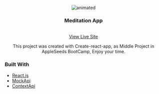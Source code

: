 





<div align="center">
  
  <p align="center">
  <img src="https://i.giphy.com/media/6OAikdRZ48IOEjeM8H/giphy-downsized-large.gif" alt="animated" />
  </p>

<h3 align="center">Meditation App</h3>
  <p align="center">
    <br />
    <a href="https://ilya-meditate.netlify.app/">View Live Site</a> 
  </p>
  
  <p>
    This project was created with Create-react-app, as Middle Project in AppleSeeds BootCamp, Enjoy your time.
  </p>
</div>

### Built With

* [React.js](https://reactjs.org/)
* [MockApi](https://mockapi.io/)
* [ContextApi](https://reactjs.org/docs/context.html)







